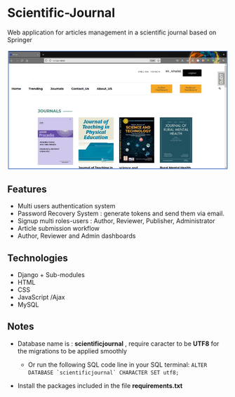 # Scientific-Journal
Web application for articles  management in a  scientific  journal based on Springer

<p align="center">
<img  width="700"   src="https://github.com/Khalid-Na/Scientific-Journal/blob/b1259ce2f0d4ffd2ccc7a4684cb66e190299f94f/Screenshot%200.png">
</p>


## Features

+ Multi users authentication system
+ Password Recovery System : generate tokens and send them via email.
+ Signup multi roles-users : Author, Reviewer, Publisher, Administrator
+ Article submission workflow 
+ Author, Reviewer and Admin dashboards

## Technologies

+ Django + Sub-modules
+ HTML
+ CSS
+ JavaScript /Ajax
+ MySQL

## Notes

+ Database name is : **scientificjournal** , require caracter to be **UTF8** for the migrations to be applied smoothly
  - Or run the following SQL code line in your SQL terminal:
        ``` ALTER DATABASE `scientificjournal` CHARACTER SET utf8; ``` 
        
+ Install the packages included in the file **requirements.txt**
